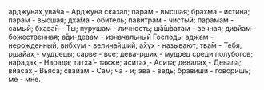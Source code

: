 арджунах̣ ува̄ча - Арджуна сказал; парам - высшая; брахма - истина; парам - высшая; дха̄ма - обитель; павитрам - чистый; парамам - самый; бхава̄н - Ты; пурушам - личность; ш́а̄ш́ватам - вечная; дивйам - божественная; а̄ди-девам - изначальный Господь; аджам - нерожденный; вибхум - величайший; а̄хух̣ - называют; тва̄м - Тебя; р̣шайах̣ - мудрецы; сарве - все; дева-р̣ших̣ - мудрец среди полубогов; на̄радах̣ - Нарада; татха̄ - также; аситах̣ - Асита; девалах̣ - Девала; вйа̄сах̣ - Вьяса; свайам - Сам; ча - и; эва - ведь; бравӣшӣ - говоришь; ме - мне.